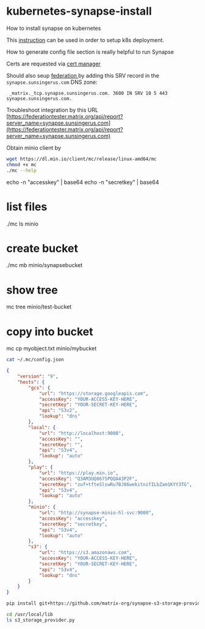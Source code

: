 # kubernetes-synapse-install
How to install synapse on kubernetes

This [instruction](https://hub.docker.com/r/matrixdotorg/synapse/) can be used in order to setup k8s deployment.

How to generate config file section is really helpful to run Synapse

Certs are requested via [cert manager](https://github.com/jetstack/cert-manager)


Should also seup [federation ](https://github.com/matrix-org/synapse/blob/master/docs/federate.md#dns-srv-delegation) by
adding this SRV record in the `synapse.sunsingerus.com` DNS zone:

```console
 _matrix._tcp.synapse.sunsingerus.com. 3600 IN SRV 10 5 443 synapse.sunsingerus.com.

```

Troubleshoot integration by this URL [https://federationtester.matrix.org/api/report?server_name=synapse.sunsingerus.com](https://federationtester.matrix.org/api/report?server_name=synapse.sunsingerus.com)


Obtain minio client by
```bash
wget https://dl.min.io/client/mc/release/linux-amd64/mc
chmod +x mc
./mc --help
```

echo -n "accesskey" | base64
echo -n "secretkey" | base64


# list files
./mc ls minio

# create bucket
./mc mb minio/synapsebucket

# show tree
mc tree minio/test-bucket

# copy into bucket
mc cp myobject.txt minio/mybucket

```bash
cat ~/.mc/config.json 
```
```json
{
	"version": "9",
	"hosts": {
		"gcs": {
			"url": "https://storage.googleapis.com",
			"accessKey": "YOUR-ACCESS-KEY-HERE",
			"secretKey": "YOUR-SECRET-KEY-HERE",
			"api": "S3v2",
			"lookup": "dns"
		},
		"local": {
			"url": "http://localhost:9000",
			"accessKey": "",
			"secretKey": "",
			"api": "S3v4",
			"lookup": "auto"
		},
		"play": {
			"url": "https://play.min.io",
			"accessKey": "Q3AM3UQ867SPQQA43P2F",
			"secretKey": "zuf+tfteSlswRu7BJ86wekitnifILbZam1KYY3TG",
			"api": "S3v4",
			"lookup": "auto"
		},
		"minio": {
			"url": "http://synapse-minio-hl-svc:9000",
			"accessKey": "accesskey",
			"secretKey": "secretkey",
			"api": "S3v4",
			"lookup": "auto"
		},
		"s3": {
			"url": "https://s3.amazonaws.com",
			"accessKey": "YOUR-ACCESS-KEY-HERE",
			"secretKey": "YOUR-SECRET-KEY-HERE",
			"api": "S3v4",
			"lookup": "dns"
		}
	}
}

```

```bash
pip install git+https://github.com/matrix-org/synapse-s3-storage-provider.git
```
```bash
cd /usr/local/lib
ls s3_storage_provider.py
```
